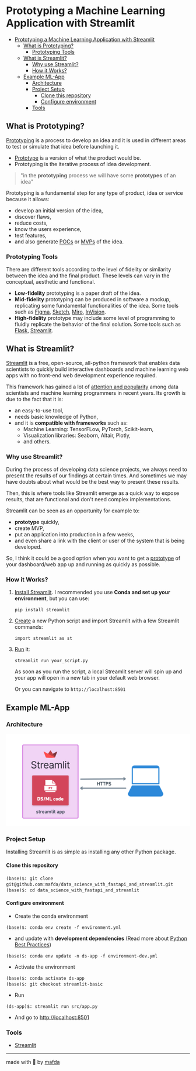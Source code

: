 # Prototyping a Machine Learning Application with Streamlit

- [Prototyping a Machine Learning Application with Streamlit](#prototyping-a-machine-learning-application-with-streamlit)
  - [What is Prototyping?](#what-is-prototyping)
    - [Prototyping Tools](#prototyping-tools)
  - [What is Streamlit?](#what-is-streamlit)
    - [Why use Streamlit?](#why-use-streamlit)
    - [How it Works?](#how-it-works)
  - [Example ML-App](#example-ml-app)
    - [Architecture](#architecture)
    - [Project Setup](#project-setup)
      - [Clone this repository](#clone-this-repository)
      - [Configure environment](#configure-environment)
    - [Tools](#tools)

## What is Prototyping?

[Prototyping](https://www.interaction-design.org/literature/topics/prototyping) is a process to develop an idea and it is used in different areas to test or simulate that idea before launching it.

* [Prototype](https://en.wikipedia.org/wiki/Prototype) is a version of what the product would be.
* Prototyping is the iterative process of idea development.

> "in the **prototyping** process we will have some **prototypes** of an idea"

Prototyping is a fundamental step for any type of product, idea or service because it allows:

* develop an initial version of the idea,
* discover flaws,
* reduce costs,
* know the users experience,
* test features,
* and also generate [POCs](https://en.wikipedia.org/wiki/Proof-of-concept) or [MVPs](https://en.wikipedia.org/wiki/Minimum_viable_product) of the idea.

### Prototyping Tools

There are different tools according to the level of fidelity or similarity between the idea and the final product. These levels can vary in the conceptual, aesthetic and functional.

* **Low-fidelity** prototyping is a paper draft of the idea.
* **Mid-fidelity** prototyping can be produced in software a mockup, replicating some fundamental functionalities of the idea. Some tools such as [Figma](https://www.figma.com), [Sketch](https://www.sketch.com), [Miro](https://miro.com), [InVision](https://www.invisionapp.com).
* **High-fidelity** prototype may include some level of programming to fluidly replicate the behavior of the final solution. Some tools such as [Flask](https://flask.palletsprojects.com/en/2.1.x/), [Streamlit](https://streamlit.io).

## What is Streamlit?

[Streamlit](https://streamlit.io) is a free, open-source, all-python framework
that enables data scientists to quickly build interactive dashboards and machine
learning web apps with no front-end web development experience required.

This framework has gained a lot of [attention and popularity](https://www.datarevenue.com/en-blog/data-dashboarding-streamlit-vs-dash-vs-shiny-vs-voila) among data scientists and machine learning programmers in recent years. Its growth is due to the fact that it is:

* an easy-to-use tool,
* needs basic knowledge of Python,
* and it is **compatible with frameworks** such as:
  * Machine Learning: TensorFLow, PyTorch, Scikit-learn,
  * Visualization libraries: Seaborn, Altair, Plotly,
  * and others.

### Why use Streamlit?

During the process of developing data science projects, we always need to present the results of our findings at certain times. And sometimes we may have doubts about what would be the best way to present these results.

Then, this is where tools like Streamlit emerge as a quick way to expose results, that are functional and don't need complex implementations.

Streamlit can be seen as an opportunity for example to:
* **prototype** quickly,
* create MVP,
* put an application into production in a few weeks,
* and even share a link with the client or user of the system that is being developed.

So, I think it could be a good option when you want to get a
[prototype](https://www.datarevenue.com/en-blog/data-dashboarding-streamlit-vs-dash-vs-shiny-vs-voila)
of your dashboard/web app up and running as quickly as possible.

### How it Works?

1. [Install Streamlit](https://docs.streamlit.io/library/get-started/installation). I recommended you use **Conda and set up your environment**, but you can use:

    ```shell
    pip install streamlit
    ```

2. [Create](https://docs.streamlit.io/library/get-started/create-an-app) a new Python script and import Streamlit with a few Streamlit commands:

    ```shell
    import streamlit as st
    ```

3. [Run](https://docs.streamlit.io/library/get-started/main-concepts) it:

    ```shell
    streamlit run your_script.py
    ```

    As soon as you run the script, a local Streamlit server will spin up and your app will open in a new tab in your default web browser.

    Or you can navigate to `http://localhost:8501`

## Example ML-App

### Architecture

![streamlit basic architecture](assets/streamlit-basic.png)

### Project Setup

Installing Streamlit is as simple as installing any other Python package.

#### Clone this repository

```shell
(base)$: git clone git@github.com:mafda/data_science_with_fastapi_and_streamlit.git
(base)$: cd data_science_with_fastapi_and_streamlit
```

#### Configure environment

- Create the conda environment

```shell
(base)$: conda env create -f environment.yml
```

- and update with **development dependencies** (Read more about [Python Best
  Practices](https://github.com/mafda/python_best_practices))

```shell
(base)$: conda env update -n ds-app -f environment-dev.yml
```

- Activate the environment

```shell
(base)$: conda activate ds-app
(base)$: git checkout streamlit-basic
```

- Run

```shell
(ds-app)$: streamlit run src/app.py
```

- And go to [http://localhost:8501](http://localhost:8501)

### Tools

- [Streamlit](https://streamlit.io)


---

made with 💙 by [mafda](https://mafda.github.io/)
